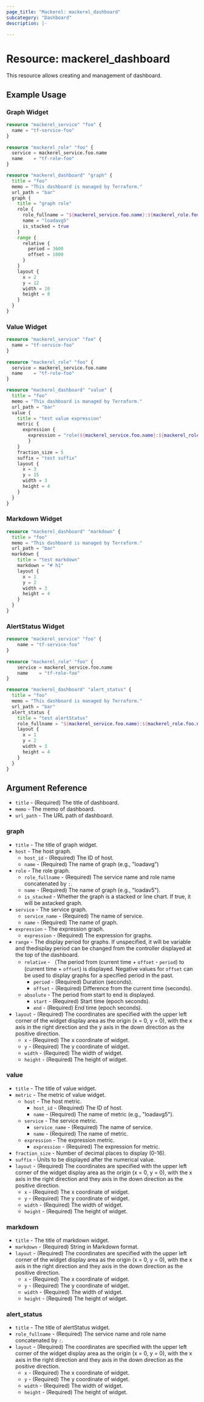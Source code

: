 ```yaml
---
page_title: "Mackerel: mackerel_dashboard"
subcategory: "Dashboard"
description: |-

---
```


# Resource: mackerel_dashboard

This resource allows creating and management of dashboard.

## Example Usage

### Graph Widget

```terraform
resource "mackerel_service" "foo" {
  name = "tf-service-foo"
}
	
resource "mackerel_role" "foo" {
  service = mackerel_service.foo.name
  name    = "tf-role-foo"
}

resource "mackerel_dashboard" "graph" {
  title = "foo"
  memo = "This dashboard is managed by Terraform."
  url_path = "bar"
  graph {
    title = "graph role"
    role {
      role_fullname = "${mackerel_service.foo.name}:${mackerel_role.foo.name}"
      name = "loadavg5"
      is_stacked = true
    }
    range {
      relative {
        period = 3600
        offset = 1800
      }
    }
    layout {
      x = 2
      y = 12
      width = 10
      height = 8
    }
  }
}
```

### Value Widget

```terraform
resource "mackerel_service" "foo" {
  name = "tf-service-foo"
}
	
resource "mackerel_role" "foo" {
  service = mackerel_service.foo.name
  name    = "tf-role-foo"
}

resource "mackerel_dashboard" "value" {
  title = "foo"
  memo = "This dashboard is managed by Terraform."
  url_path = "bar"
  value {
    title = "test value expression"
    metric {
      expression {
        expression = "role(${mackerel_service.foo.name}:${mackerel_role.foo.name}, loadavg5)"
  		}
  	}
  	fraction_size = 5
  	suffix = "test suffix"
    layout {
  	  x = 3
  	  y = 15
  	  width = 3
  	  height = 4
  	}
  }
}
```

### Markdown Widget

```terraform
resource "mackerel_dashboard" "markdown" {
  title = "foo"
  memo = "This dashboard is managed by Terraform."
  url_path = "bar"
  markdown {
    title = "test markdown"
    markdown = "# h1"
    layout {
      x = 1
      y = 2
      width = 3
      height = 4
    }
  }
}
```

### AlertStatus Widget

```terraform
resource "mackerel_service" "foo" {
	name = "tf-service-foo"
}
	
resource "mackerel_role" "foo" {
	service = mackerel_service.foo.name
	name    = "tf-role-foo"
}

resource "mackerel_dashboard" "alert_status" {
  title = "foo"
  memo = "This dashboard is managed by Terraform."
  url_path = "bar"
  alert_status {
    title = "test alertStatus"
    role_fullname = "${mackerel_service.foo.name}:${mackerel_role.foo.name}"
    layout {
      x = 1
      y = 2
      width = 3
      height = 4
    }
  }
}
```

## Argument Reference

* `title` - (Required) The title of dashboard.
* `memo` - The memo of dashboard.
* `url_path` - The URL path of dashboard.

### graph

* `title` - The title of graph widget.
* `host` - The host graph.
  * `host_id` - (Required) The ID of host.
  * `name` - (Required) The name of graph (e.g., "loadavg")
* `role` - The role graph.
  * `role_fullname` - (Required) The service name and role name concatenated by `:`.
  * `name` - (Required) The name of graph (e.g., "loadav5").
  * `is_stacked` - Whether the graph is a stacked or line chart. If true, it will be astacked graph.
* `service` - The service graph.
  * `service_name` - (Required) The name of service.
  * `name` - (Required) The name of graph.
* `expression` - The expression graph.
  * `expression` - (Required) The expression for graphs.
* `range` - The display period for graphs. If unspecified, it will be variable and thedisplay period can be changed from the controller displayed at the top of the dashboard.
  * `relative` - （The period from (current time + `offset` - `period`) to (current time + `offset`) is displayed. Negative values for `offset` can be used to display graphs for a specified period in the past.
    * `period` - (Required) Duration (seconds).
    * `offset` - (Required) Difference from the current time (seconds).
  * `absolute` - The period from start to end is displayed.
    * `start` - (Required) Start time (epoch seconds).
    * `end` - (Required) End time (epoch seconds).
* `layout` - (Required) The coordinates are specified with the upper left corner of the widget display area as the origin (x = 0, y = 0), with the x axis in the right direction and the y axis in the down direction as the positive direction.
  * `x` - (Required) The x coordinate of widget.
  * `y` - (Required) The y coordinate of widget.
  * `width` - (Required) The width of widget.
  * `height` - (Required) The height of widget.

### value

* `title` - The title of value widget.
* `metric` - The metric of value widget.
  * `host` - The host metric.
    * `host_id` - (Required) The ID of host.
    * `name` - (Required) The name of metric (e.g., "loadavg5").
  * `service` - The service metric.
    * `service_name` - (Required) The name of service.
    * `name` - (Required) The name of metric.
  * `expression` - The expression metric.
    * `expression` - (Required) The expression for metric.
* `fraction_size` - Number of decimal places to display (0-16).
* `suffix` - Units to be displayed after the numerical value.
* `layout` - (Required) The coordinates are specified with the upper left corner of the widget display area as the origin (x = 0, y = 0), with the x axis in the right direction and they axis in the down direction as the positive direction.
  * `x` - (Required) The x coordinate of widget.
  * `y` - (Required) The y coordinate of widget.
  * `width` - (Required) The width of widget.
  * `height` - (Required) The height of widget.

### markdown

* `title` - The title of markdown widget.
* `markdown` - (Required) String in Markdown format.
* `layout` - (Required) The coordinates are specified with the upper left corner of the widget display area as the origin (x = 0, y = 0), with the x axis in the right direction and they axis in the down direction as the positive direction.
  * `x` - (Required) The x coordinate of widget.
  * `y` - (Required) The y coordinate of widget.
  * `width` - (Required) The width of widget.
  * `height` - (Required) The height of widget.

### alert_status

* `title` - The title of alertStatus widget.
* `role_fullname` - (Required) The service name and role name concatenated by `:`.
* `layout` - (Required) The coordinates are specified with the upper left corner of the widget display area as the origin (x = 0, y = 0), with the x axis in the right direction and they axis in the down direction as the positive direction.
  * `x` - (Required) The x coordinate of widget.
  * `y` - (Required) The y coordinate of widget.
  * `width` - (Required) The width of widget.
  * `height` - (Required) The height of widget.
